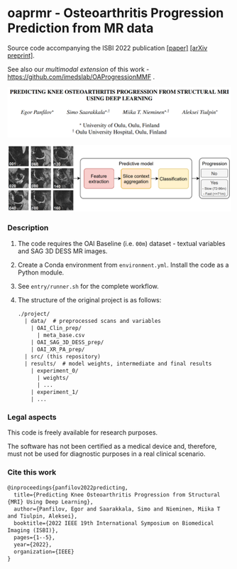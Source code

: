 # oaprmr - Osteoarthritis Progression Prediction from MR data

Source code accompanying the ISBI 2022 publication [[paper]](https://doi.org/10.1109/ISBI52829.2022.9761458) [[arXiv preprint]](https://arxiv.org/abs/2201.10849).

See also our *multimodal extension* of this work - https://github.com/imedslab/OAProgressionMMF .

<p align="center">
<img src="doc/pic_title.png" width="700" alt="Title"/> 
</p>

<p align="center">
<img src="doc/pic_fig1.png" width="700" alt="Method summary"/> 
</p>

### Description

1. The code requires the OAI Baseline (i.e. `00m`) dataset - textual variables and SAG 3D DESS MR
 images.

2. Create a Conda environment from `environment.yml`. Install the code as a Python module.

3. See `entry/runner.sh` for the complete workflow.
 
4. The structure of the original project is as follows:
    ```
    ./project/
      | data/  # preprocessed scans and variables
        | OAI_Clin_prep/
          | meta_base.csv
        | OAI_SAG_3D_DESS_prep/
        | OAI_XR_PA_prep/
      | src/ (this repository)
      | results/  # model weights, intermediate and final results 
        | experiment_0/
          | weights/
          | ...
        | experiment_1/
        | ...
    ```

### Legal aspects

This code is freely available for research purposes.

The software has not been certified as a medical device and, therefore, must not be used
for diagnostic purposes in a real clinical scenario.

### Cite this work

```
@inproceedings{panfilov2022predicting,
  title={Predicting Knee Osteoarthritis Progression from Structural {MRI} Using Deep Learning},
  author={Panfilov, Egor and Saarakkala, Simo and Nieminen, Miika T and Tiulpin, Aleksei},
  booktitle={2022 IEEE 19th International Symposium on Biomedical Imaging (ISBI)},
  pages={1--5},
  year={2022},
  organization={IEEE}
}
```
